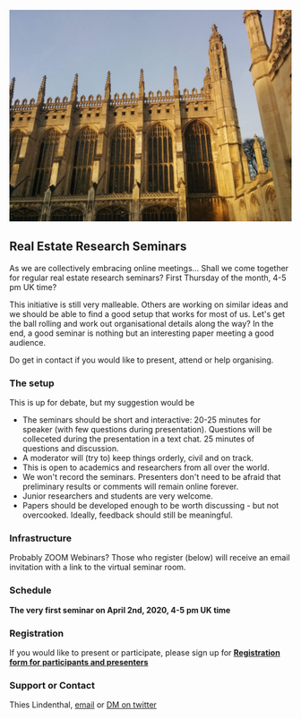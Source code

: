 ![Header Image](IMG_20141216_144539.jpg)

## Real Estate Research Seminars

As we are collectively embracing online meetings... Shall we come together for regular real estate research seminars? First Thursday of the month, 4-5 pm UK time?

This initiative is still very malleable. Others are working on similar ideas and we should be able to find a good setup that works for most of us. Let's get the ball rolling and work out organisational details along the way? In the end, a good seminar is nothing but an interesting paper meeting a good audience.

Do get in contact if you would like to present, attend or help organising. 

### The setup

This is up for debate, but my suggestion would be

- The seminars should be short and interactive: 20-25 minutes for speaker (with few questions during presentation). Questions will be colleceted during the presentation in a text chat. 25 minutes of questions and discussion. 
- A moderator will (try to) keep things orderly, civil and on track.
- This is open to academics and researchers from all over the world.
- We won't record the seminars. Presenters don't need to be afraid that preliminary results or comments will remain online forever.
- Junior researchers and students are very welcome. 
- Papers should be developed enough to be worth discussing - but not overcooked. Ideally, feedback should still be meaningful.

### Infrastructure

Probably ZOOM Webinars? 
Those who register (below) will receive an email invitation with a link to the virtual seminar room.

### Schedule

**The very first seminar on April 2nd, 2020, 4-5 pm UK time**

### Registration

If you would like to present or participate, please sign up for  **[Registration form for participants and presenters](https://forms.gle/dEXQicjaLnHRB9Nr5)**


### Support or Contact

Thies Lindenthal, [email](mailto:htl24@cam.ac.uk) or [DM on twitter](https://twitter.com/thieslindenthal)
